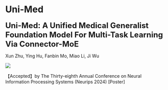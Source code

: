 # Uni-Med

<font size='5'>**Uni-Med: A Unified Medical Generalist Foundation Model For Multi-Task Learning Via Connector-MoE**</font>

Xun Zhu, Ying Hu, Fanbin Mo, Miao Li, Ji Wu

<a href='https://arxiv.org/abs/2409.17508'><img src='https://img.shields.io/badge/Paper-Arxiv-red'></a> 


【Accepted】by The Thirty-eighth Annual Conference on Neural Information Processing Systems (Neurips 2024) [Poster]


